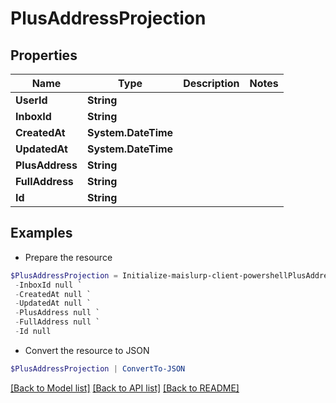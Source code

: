 # PlusAddressProjection
## Properties

Name | Type | Description | Notes
------------ | ------------- | ------------- | -------------
**UserId** | **String** |  | 
**InboxId** | **String** |  | 
**CreatedAt** | **System.DateTime** |  | 
**UpdatedAt** | **System.DateTime** |  | 
**PlusAddress** | **String** |  | 
**FullAddress** | **String** |  | 
**Id** | **String** |  | 

## Examples

- Prepare the resource
```powershell
$PlusAddressProjection = Initialize-maislurp-client-powershellPlusAddressProjection  -UserId null `
 -InboxId null `
 -CreatedAt null `
 -UpdatedAt null `
 -PlusAddress null `
 -FullAddress null `
 -Id null
```

- Convert the resource to JSON
```powershell
$PlusAddressProjection | ConvertTo-JSON
```

[[Back to Model list]](../README#documentation-for-models) [[Back to API list]](../README#documentation-for-api-endpoints) [[Back to README]](../README)

